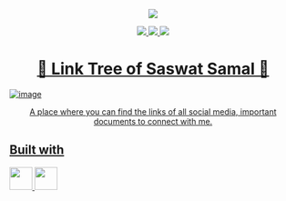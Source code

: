 <p align="center"><a href="https://saswatsamal.social/"/><img src="https://img.shields.io/badge/Visit-black?style=for-the-badge&logo=google-chrome" /></p>

<p align="center">
<img src="https://img.shields.io/github/languages/code-size/saswatsamal/saswatsamal.github.io?color=black&logo=python&logoColor=green&style=for-the-badge" />
<img src="https://img.shields.io/github/languages/top/saswatsamal/saswatsamal.github.io?color=gr&logo=html5&style=for-the-badge" />
<img src="https://img.shields.io/twitter/follow/TweetSaswat?color=blue&logo=twitter&style=for-the-badge" />
</p>

<h1 align="center"> 🔗 Link Tree of Saswat Samal 💫 </h1>

![image](https://user-images.githubusercontent.com/39031660/160229964-466b5049-a8f0-405f-a544-4ce2db834aa6.png)

<p align="center"> A place where you can find the links of all social media, important documents to connect with me. </p>

## Built with
<img src="https://user-images.githubusercontent.com/39031660/118551744-aa3e4480-b77b-11eb-8a9f-5d25de6d1201.png" width=40>
<img src="https://user-images.githubusercontent.com/39031660/118551769-b1655280-b77b-11eb-9c74-aaaba18b09e8.png" width=40>
